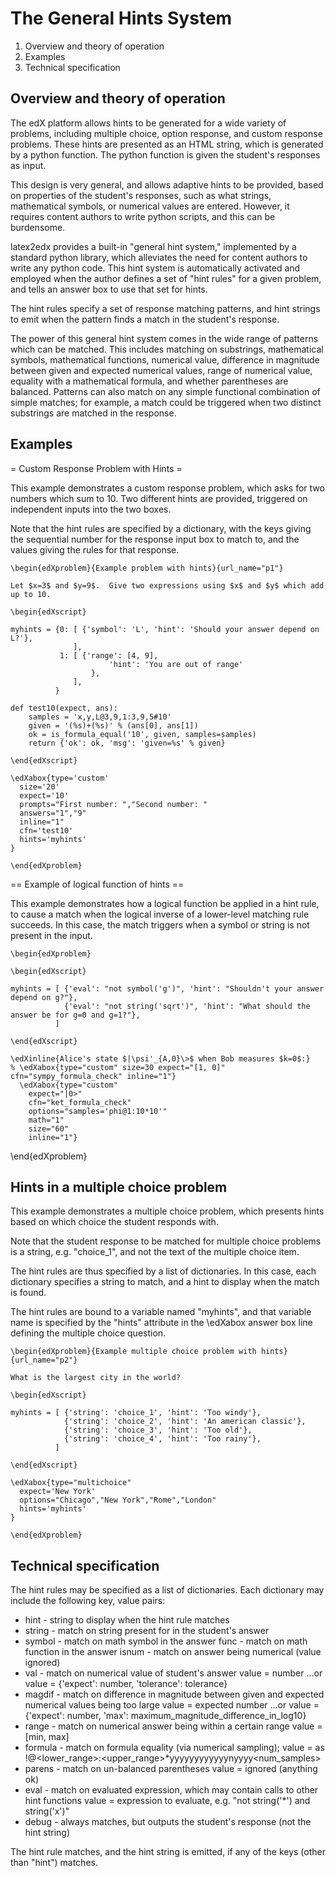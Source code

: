The General Hints System
========================

1. Overview and theory of operation
2. Examples
3. Technical specification

Overview and theory of operation
--------------------------------

The edX platform allows hints to be generated for a wide variety of
problems, including multiple choice, option response, and custom
response problems.  These hints are presented as an HTML string, which
is generated by a python function.  The python function is given the
student's responses as input.

This design is very general, and allows adaptive hints to be provided,
based on properties of the student's responses, such as what strings,
mathematical symbols, or numerical values are entered.  However, it
requires content authors to write python scripts, and this can be
burdensome.  

latex2edx provides a built-in "general hint system," implemented
by a standard python library, which alleviates the need for content
authors to write any python code.  This hint system is automatically
activated and employed when the author defines a set of "hint rules"
for a given problem, and tells an answer box to use that set for
hints.

The hint rules specify a set of response matching patterns, and hint
strings to emit when the pattern finds a match in the student's response.

The power of this general hint system comes in the wide range of
patterns which can be matched.  This includes matching on substrings,
mathematical symbols, mathematical functions, numerical value,
difference in magnitude between given and expected numerical values,
range of numerical value, equality with a mathematical formula, and
whether parentheses are balanced.  Patterns can also match on any
simple functional combination of simple matches; for example, a match
could be triggered when two distinct substrings are matched in the
response.

Examples
--------

= Custom Response Problem with Hints =

This example demonstrates a custom response problem, which asks for
two numbers which sum to 10.  Two different hints are provided,
triggered on independent inputs into the two boxes.  

Note that the hint rules are specified by a dictionary, with the keys
giving the sequential number for the response input box to match to,
and the values giving the rules for that response.

    \begin{edXproblem}{Example problem with hints}{url_name="p1"}
     
    Let $x=3$ and $y=9$.  Give two expressions using $x$ and $y$ which add
    up to 10.
    
    \begin{edXscript}
    
    myhints = {0: [ {'symbol': 'L', 'hint': 'Should your answer depend on L?'},
                  ],
               1: [ {'range': [4, 9],
                          'hint': 'You are out of range'
                      },
                  ],
              }
      
    def test10(expect, ans):
        samples = 'x,y,L@3,9,1:3,9,5#10'
        given = '(%s)+(%s)' % (ans[0], ans[1])
        ok = is_formula_equal('10', given, samples=samples)
        return {'ok': ok, 'msg': 'given=%s' % given}
    
    \end{edXscript}
    
    \edXabox{type='custom' 
      size='20' 
      expect='10' 
      prompts="First number: ","Second number: " 
      answers="1","9"
      inline="1"
      cfn='test10'
      hints='myhints'
    }

    \end{edXproblem}

== Example of logical function of hints ==

This example demonstrates how a logical function be applied in a hint
rule, to cause a match when the logical inverse of a lower-level
matching rule succeeds.  In this case, the match triggers when a
symbol or string is not present in the input.

    \begin{edXproblem}
    
    \begin{edXscript}
    
    myhints = [ {'eval': "not symbol('g')", 'hint': "Shouldn't your answer depend on g?"},
                {'eval': "not string('sqrt')", 'hint': "What should the answer be for g=0 and g=1?"},
              ]
      
    \end{edXscript}
    
    \edXinline{Alice's state $|\psi'_{A,0}\>$ when Bob measures $k=0$:} 
    % \edXabox{type="custom" size=30 expect="[1, 0]"  cfn="sympy_formula_check" inline="1"}
      \edXabox{type="custom" 
        expect="|0>" 
        cfn="ket_formula_check" 
        options="samples='phi@1:10*10'"
        math="1" 
        size="60"
        inline="1"}

\end{edXproblem}

Hints in a multiple choice problem
----------------------------------

This example demonstrates a multiple choice problem, which presents
hints based on which choice the student responds with.

Note that the student response to be matched for multiple choice
problems is a string, e.g. "choice_1", and not the text of the
multiple choice item.

The hint rules are thus specified by a list of dictionaries.  In this
case, each dictionary specifies a string to match, and a hint to
display when the match is found.  

The hint rules are bound to a variable named "myhints", and that
variable name is specified by the "hints" attribute in the \edXabox
answer box line defining the multiple choice question.

    \begin{edXproblem}{Example multiple choice problem with hints}{url_name="p2"}
     
    What is the largest city in the world?
    
    \begin{edXscript}
    
    myhints = [ {'string': 'choice_1', 'hint': 'Too windy'},
                {'string': 'choice_2', 'hint': 'An american classic'},
                {'string': 'choice_3', 'hint': 'Too old'},
                {'string': 'choice_4', 'hint': 'Too rainy'},
              ]
      
    \end{edXscript}
    
    \edXabox{type="multichoice"
      expect='New York' 
      options="Chicago","New York","Rome","London" 
      hints='myhints'
    }
    
    \end{edXproblem}

Technical specification
-----------------------
   
The hint rules may be specified as a list of dictionaries.  Each
dictionary may include the following key, value pairs:

*    hint    - string to display when the hint rule matches
*    string  - match on string present for in the student's answer
*    symbol  - match on math symbol in the answer
     func    - match on math function in the answer
     isnum   - match on answer being numerical (value ignored)
*    val     - match on numerical value of student's answer
               value = number ...or
               value = {'expect': number, 'tolerance': tolerance}
*    magdif  - match on difference in magnitude between given and expected numerical values being too large
               value = expected number ...or
               value = {'expect': number, 'max': maximum_magnitude_difference_in_log10}
*    range   - match on numerical answer being within a certain range
               value = [min, max]
*    formula - match on formula equality (via numerical sampling);
               value = as <expr>!<variables>@<lower_range>:<upper_range>*yyyyyyyyyyyynyyyy<num_samples>
*    parens  - match on un-balanced parentheses
               value = ignored (anything ok)
*    eval    - match on evaluated expression, which may contain calls to other hint functions
               value = expression to evaluate, e.g. "not string('*') and string('x')"
*    debug   - always matches, but outputs the student's response (not the hint string) 

The hint rule matches, and the hint string is emitted, if any of the
keys (other than "hint") matches.

